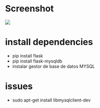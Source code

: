 # Screenshot
![](docs/screenshot.png)

# install dependencies
- pip install flask
- pip install flask-mysqldb
- instalar gestor de base de datos MYSQL


# issues
- sudo apt-get install libmysqlclient-dev
